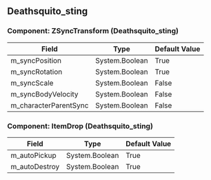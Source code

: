 ## Deathsquito_sting

### Component: ZSyncTransform (Deathsquito_sting)

|Field|Type|Default Value|
|-----|----|-------------|
|m_syncPosition|System.Boolean|True|
|m_syncRotation|System.Boolean|True|
|m_syncScale|System.Boolean|False|
|m_syncBodyVelocity|System.Boolean|False|
|m_characterParentSync|System.Boolean|False|

### Component: ItemDrop (Deathsquito_sting)

|Field|Type|Default Value|
|-----|----|-------------|
|m_autoPickup|System.Boolean|True|
|m_autoDestroy|System.Boolean|True|

